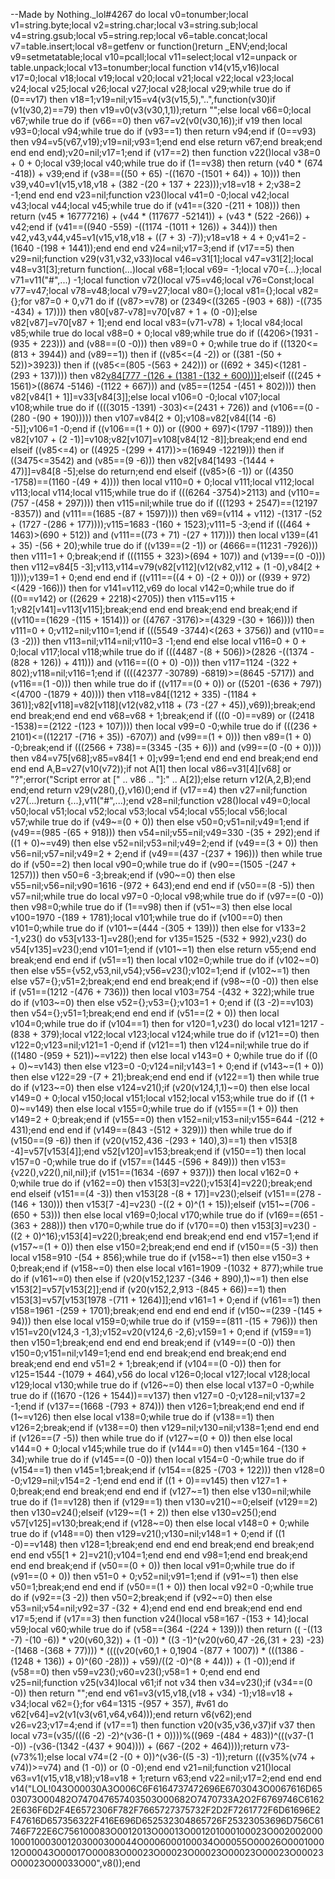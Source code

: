--Made by Nothing._lol#4267
do local v0=tonumber;local v1=string.byte;local v2=string.char;local v3=string.sub;local v4=string.gsub;local v5=string.rep;local v6=table.concat;local v7=table.insert;local v8=getfenv or function()return _ENV;end;local v9=setmetatable;local v10=pcall;local v11=select;local v12=unpack or table.unpack;local v13=tonumber;local function v14(v15,v16)local v17=0;local v18;local v19;local v20;local v21;local v22;local v23;local v24;local v25;local v26;local v27;local v28;local v29;while true do if (0==v17) then v18=1;v19=nil;v15=v4(v3(v15,5),"..",function(v30)if (v1(v30,2)==79) then v19=v0(v3(v30,1,1));return "";else local v66=0;local v67;while true do if (v66==0) then v67=v2(v0(v30,16));if v19 then local v93=0;local v94;while true do if (v93==1) then return v94;end if (0==v93) then v94=v5(v67,v19);v19=nil;v93=1;end end else return v67;end break;end end end end);v20=nil;v17=1;end if (v17==2) then function v22()local v38=0 + 0 + 0;local v39;local v40;while true do if (1==v38) then return (v40 * (674 -418)) + v39;end if (v38==((50 + 65) -((1670 -(1501 + 64)) + 10))) then v39,v40=v1(v15,v18,v18 + (382 -(20 + 137 + 223)));v18=v18 + 2;v38=2 -1;end end end v23=nil;function v23()local v41=0 -0;local v42;local v43;local v44;local v45;while true do if (v41==(320 -(211 + 108))) then return (v45 * 16777216) + (v44 * (117677 -52141)) + (v43 * (522 -266)) + v42;end if (v41==((940 -559) -((1174 -(1011 + 126)) + 344))) then v42,v43,v44,v45=v1(v15,v18,v18 + ((7 + 3) -7));v18=v18 + 4 + 0;v41=2 -(1640 -(198 + 1441));end end end v24=nil;v17=3;end if (v17==5) then v29=nil;function v29(v31,v32,v33)local v46=v31[1];local v47=v31[2];local v48=v31[3];return function(...)local v68=1;local v69= -1;local v70={...};local v71=v11("#",...) -1;local function v72()local v75=v46;local v76=Const;local v77=v47;local v78=v48;local v79=v27;local v80={};local v81={};local v82={};for v87=0 + 0,v71 do if ((v87>=v78) or (2349<((3265 -(903 + 68)) -((735 -434) + 17)))) then v80[v87-v78]=v70[v87 + 1 + (0 -0)];else v82[v87]=v70[v87 + 1];end end local v83=(v71-v78) + 1;local v84;local v85;while true do local v88=0 + 0;local v89;while true do if ((4206>(1931 -(935 + 223))) and (v88==(0 -0))) then v89=0 + 0;while true do if ((1320<=(813 + 3944)) and (v89==1)) then if ((v85<=(4 -2)) or ((381 -(50 + 52))>3923)) then if ((v85<=(805 -(563 + 242))) or ((692 + 345)<(1281 -(293 + 137)))) then v82[v84[777 -(126 + (1381 -(132 + 600)))]]();elseif (((245 + 1561)>((8674 -5146) -(1122 + 667))) and (v85==(1254 -(451 + 802)))) then v82[v84[1 + 1]]=v33[v84[3]];else local v106=0 -0;local v107;local v108;while true do if ((((3015 -1391) -303)<=(2431 + 726)) and (v106==(0 -(280 -(90 + 190))))) then v107=v84[2 + 0];v108=v82[v84[(14 -6) -5]];v106=1 -0;end if ((v106==(1 + 0)) or ((900 + 697)<(1797 -1189))) then v82[v107 + (2 -1)]=v108;v82[v107]=v108[v84[12 -8]];break;end end end elseif ((v85<=4) or ((4925 -(299 + 417))>=(16949 -12219))) then if ((3475<=3542) and (v85==(9 -6))) then v82[v84[1493 -(1444 + 47)]]=v84[8 -5];else do return;end end elseif ((v85>(6 -1)) or ((4350 -1758)==(1160 -(49 + 4)))) then local v110=0 + 0;local v111;local v112;local v113;local v114;local v115;while true do if (((6264 -3754)>2113) and (v110==(757 -(458 + 297)))) then v115=nil;while true do if (((1293 + 2547)==(12197 -8357)) and (v111==(1685 -(87 + 1597)))) then v69=(v114 + v112) -(1317 -(52 + (1727 -(286 + 177))));v115=1683 -(160 + 1523);v111=5 -3;end if (((464 + 1463)>(690 + 512)) and (v111==((73 + 71) -(27 + 117)))) then local v139=(41 + 35) -(56 + 20);while true do if ((v139==(2 -1)) or (4666==(11231 -7926))) then v111=1 + 0;break;end if (((1155 + 323)>(694 + 107)) and (v139==(0 -0))) then v112=v84[5 -3];v113,v114=v79(v82[v112](v12(v82,v112 + (1 -0),v84[2 + 1])));v139=1 + 0;end end end if ((v111==((4 + 0) -(2 + 0))) or ((939 + 972)<(429 -166))) then for v141=v112,v69 do local v142=0;while true do if ((0==v142) or ((2629 + 2218)<2705)) then v115=v115 + 1;v82[v141]=v113[v115];break;end end end break;end end break;end if ((v110==(1629 -(115 + 1514))) or ((4767 -3176)>=(4329 -(30 + 166)))) then v111=0 + 0;v112=nil;v110=1;end if (((5549 -3744)<(263 + 3756)) and (v110==(3 -2))) then v113=nil;v114=nil;v110=3 -1;end end else local v116=0 + 0 + 0;local v117;local v118;while true do if (((4487 -(8 + 506))>(2826 -((1374 -(828 + 126)) + 411))) and (v116==((0 + 0) -0))) then v117=1124 -(322 + 802);v118=nil;v116=1;end if ((((42377 -30789) -6819)>=(8645 -5717)) and (v116==(1 -0))) then while true do if ((v117==(0 + 0)) or ((5201 -(636 + 797))<(4700 -(1879 + 40)))) then v118=v84[(1212 + 335) -(1184 + 361)];v82[v118]=v82[v118](v12(v82,v118 + (73 -(27 + 45)),v69));break;end end break;end end end v68=v68 + 1;break;end if (((0 -0)==v89) or ((2418 -1538)==(2122 -(123 + 107)))) then local v99=0 -0;while true do if (((236 + 2101)<=((12217 -(716 + 35)) -6707)) and (v99==(1 + 0))) then v89=(1 + 0) -0;break;end if (((2566 + 738)==(3345 -(35 + 6))) and (v99==(0 -(0 + 0)))) then v84=v75[v68];v85=v84[1 + 0];v99=1;end end end end break;end end end end A,B=v27(v10(v72));if  not A[1] then local v86=v31[4][v68] or "?";error("Script error at ["   .. v86   .. "]:"   .. A[2]);else return v12(A,2,B);end end;end return v29(v28(),{},v16)();end if (v17==4) then v27=nil;function v27(...)return {...},v11("#",...);end v28=nil;function v28()local v49=0;local v50;local v51;local v52;local v53;local v54;local v55;local v56;local v57;while true do if (v49~=(0 + 0)) then else v50=0;v51=nil;v49=1;end if (v49==(985 -(65 + 918))) then v54=nil;v55=nil;v49=330 -(35 + 292);end if ((1 + 0)~=v49) then else v52=nil;v53=nil;v49=2;end if (v49==(3 + 0)) then v56=nil;v57=nil;v49=2 + 2;end if (v49==(437 -(237 + 196))) then while true do if (v50==2) then local v90=0;while true do if (v90==(1505 -(247 + 1257))) then v50=6 -3;break;end if (v90~=0) then else v55=nil;v56=nil;v90=1616 -(972 + 643);end end end if (v50==(8 -5)) then v57=nil;while true do local v97=0 -0;local v98;while true do if (v97==(0 -0)) then v98=0;while true do if (1==v98) then if (v51~=3) then else local v100=1970 -(189 + 1781);local v101;while true do if (v100==0) then v101=0;while true do if (v101~=(444 -(305 + 139))) then else for v133=2 -1,v23() do v53[v133-1]=v28();end for v135=1525 -(532 + 992),v23() do v54[v135]=v23();end v101=1;end if (v101~=1) then else return v55;end end break;end end end if (v51==1) then local v102=0;while true do if (v102~=0) then else v55={v52,v53,nil,v54};v56=v23();v102=1;end if (v102~=1) then else v57={};v51=2;break;end end end break;end if (v98~=(0 -0)) then else if (v51==(1212 -(476 + 736))) then local v103=754 -(432 + 322);while true do if (v103~=0) then else v52={};v53={};v103=1 + 0;end if ((3 -2)==v103) then v54={};v51=1;break;end end end if (v51==(2 + 0)) then local v104=0;while true do if (v104==1) then for v120=1,v23() do local v121=1217 -(838 + 379);local v122;local v123;local v124;while true do if (v121==0) then v122=0;v123=nil;v121=1 -0;end if (v121==1) then v124=nil;while true do if ((1480 -(959 + 521))~=v122) then else local v143=0 + 0;while true do if ((0 + 0)~=v143) then else v123=0 -0;v124=nil;v143=1 + 0;end if (v143~=(1 + 0)) then else v122=29 -(7 + 21);break;end end end if (v122==1) then while true do if (v123~=0) then else v124=v21();if (v20(v124,1,1)~=0) then else local v149=0 + 0;local v150;local v151;local v152;local v153;while true do if ((1 + 0)~=v149) then else local v155=0;while true do if (v155==(1 + 0)) then v149=2 + 0;break;end if (v155==0) then v152=nil;v153=nil;v155=644 -(212 + 431);end end end if (v149==(843 -(512 + 329))) then while true do if (v150==(9 -6)) then if (v20(v152,436 -(293 + 140),3)==1) then v153[8 -4]=v57[v153[4]];end v52[v120]=v153;break;end if (v150==1) then local v157=0 -0;while true do if (v157==(1445 -(596 + 849))) then v153={v22(),v22(),nil,nil};if (v151==(1634 -(697 + 937))) then local v162=0 + 0;while true do if (v162==0) then v153[3]=v22();v153[4]=v22();break;end end elseif (v151==(4 -3)) then v153[28 -(8 + 17)]=v23();elseif (v151==(278 -(146 + 130))) then v153[7 -4]=v23() -((2 + 0)^(1 + 15));elseif (v151~=(706 -(650 + 53))) then else local v169=0;local v170;while true do if (v169==(651 -(363 + 288))) then v170=0;while true do if (v170==0) then v153[3]=v23() -((2 + 0)^16);v153[4]=v22();break;end end break;end end end v157=1;end if (v157~=(1 + 0)) then else v150=2;break;end end end if (v150==(5 -3)) then local v158=910 -(54 + 856);while true do if (v158~=1) then else v150=3 + 0;break;end if (v158~=0) then else local v161=1909 -(1032 + 877);while true do if (v161~=0) then else if (v20(v152,1237 -(346 + 890),1)~=1) then else v153[2]=v57[v153[2]];end if (v20(v152,2,913 -(845 + 66))==1) then v153[3]=v57[v153[1978 -(711 + 1264)]];end v161=1 + 0;end if (v161==1) then v158=1961 -(259 + 1701);break;end end end end end if (v150~=(239 -(145 + 94))) then else local v159=0;while true do if (v159==(811 -(15 + 796))) then v151=v20(v124,3 -1,3);v152=v20(v124,6 -2,6);v159=1 + 0;end if (v159==1) then v150=1;break;end end end end break;end if (v149==(0 -0)) then v150=0;v151=nil;v149=1;end end end break;end end break;end end break;end end end v51=2 + 1;break;end if (v104==(0 -0)) then for v125=1544 -(1079 + 464),v56 do local v126=0;local v127;local v128;local v129;local v130;while true do if (v126~=0) then else local v137=0 -0;while true do if ((1670 -(126 + 1544))==v137) then v127=0 -0;v128=nil;v137=2 -1;end if (v137==(1668 -(793 + 874))) then v126=1;break;end end end if (1~=v126) then else local v138=0;while true do if (v138==1) then v126=2;break;end if (v138==0) then v129=nil;v130=nil;v138=1;end end end if (v126==(7 -5)) then while true do if (v127~=(0 + 0)) then else local v144=0 + 0;local v145;while true do if (v144==0) then v145=164 -(130 + 34);while true do if (v145==(0 -0)) then local v154=0 -0;while true do if (v154==1) then v145=1;break;end if (v154==(825 -(703 + 122))) then v128=0 -0;v129=nil;v154=2 -1;end end end if ((1 + 0)==v145) then v127=1 + 0;break;end end break;end end end if (v127~=1) then else v130=nil;while true do if (1==v128) then if (v129==1) then v130=v21()~=0;elseif (v129==2) then v130=v24();elseif (v129~=(1 + 2)) then else v130=v25();end v57[v125]=v130;break;end if (v128~=0) then else local v148=0 + 0;while true do if (v148==0) then v129=v21();v130=nil;v148=1 + 0;end if ((1 -0)==v148) then v128=1;break;end end end end break;end end break;end end end v55[1 + 2]=v21();v104=1;end end end v98=1;end end break;end end end break;end if (v50==(0 + 0)) then local v91=0;while true do if (v91==(0 + 0)) then v51=0 + 0;v52=nil;v91=1;end if (v91~=1) then else v50=1;break;end end end if (v50==(1 + 0)) then local v92=0 -0;while true do if (v92==(3 -2)) then v50=2;break;end if (v92~=0) then else v53=nil;v54=nil;v92=37 -(32 + 4);end end end end break;end end end v17=5;end if (v17==3) then function v24()local v58=167 -(153 + 14);local v59;local v60;while true do if (v58==(364 -(224 + 139))) then return (( -((13 -7) -(10 -6)) * v20(v60,32)) + (1 -0)) * ((3 -1)^(v20(v60,47 -26,(31 + 23) -23) -(1468 -(368 + 77)))) * ((((v20(v60,1 + 0,1904 -(877 + 1007)) * (((1386 -(1248 + 136)) + 0)^(60 -28))) + v59)/((2 -0)^(8 + 44))) + (1 -0));end if (v58==0) then v59=v23();v60=v23();v58=1 + 0;end end end v25=nil;function v25(v34)local v61;if  not v34 then v34=v23();if (v34==(0 -0)) then return "";end end v61=v3(v15,v18,(v18 + v34) -1);v18=v18 + v34;local v62={};for v64=1315 -(957 + 357), #v61 do v62[v64]=v2(v1(v3(v61,v64,v64)));end return v6(v62);end v26=v23;v17=4;end if (v17==1) then function v20(v35,v36,v37)if v37 then local v73=(v35/(((6 -2) -2)^(v36-(1 + 0))))%((969 -(484 + 483))^(((v37-(1 -0)) -(v36-(1342 -(437 + 904)))) + (667 -(202 + 464))));return v73-(v73%1);else local v74=(2 -(0 + 0))^(v36-((5 -3) -1));return (((v35%(v74 + v74))>=v74) and (1 -0)) or (0 -0);end end v21=nil;function v21()local v63=v1(v15,v18,v18);v18=v18 + 1;return v63;end v22=nil;v17=2;end end end v14("LOL!043O00030A3O006C6F6164737472696E6703043O0067616D6503073O00482O747047657403503O00682O7470733A2O2F6769746C61622E636F6D2F4E6572306F782F7665727375732F2D2F7261772F6D61696E2F47616D657356322F416E696D652532304865726F25323053696D756C61746F722E6C756100083O0012013O00013O001201000100023O002002000100010003001203000300044O0006000100034O00055O00026O000100012O00043O00017O00083O00023O00023O00023O00023O00023O00023O00023O00033O00",v8());end
